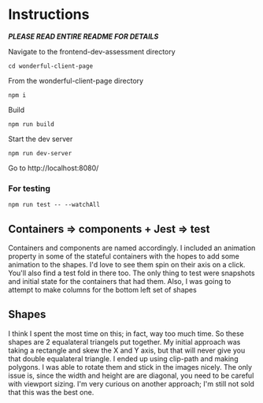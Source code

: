 # Instructions

***PLEASE READ ENTIRE README FOR DETAILS***

Navigate to the frontend-dev-assessment directory
``` 
cd wonderful-client-page 
```

From the wonderful-client-page directory

```
npm i
```

Build

```
npm run build
```

Start the dev server

```
npm run dev-server
```

Go to http://localhost:8080/ 

### For testing

```
npm run test -- --watchAll
```

## Containers => components + Jest => test

Containers and components are named accordingly. I included an animation property in some of the stateful containers with the hopes to add some animation to the shapes. I'd love to see them spin on their axis on a click. You'll also find a test fold in there too. The only thing to test were snapshots and initial state for the containers that had them. Also, I was going to attempt to make columns for the bottom left set of shapes

## Shapes

I think I spent the most time on this; in fact, way too much time. So these shapes are 2 equalateral triangels put together. My initial approach was taking a rectangle and skew the X and Y axis, but that will never give you that double equalateral triangle. I ended up using clip-path and making polygons. I was able to rotate them and stick in the images nicely. The only issue is, since the width and height are are diagonal, you need to be careful with viewport sizing. I'm very curious on another approach; I'm still not sold that this was the best one.
